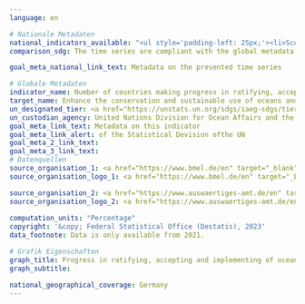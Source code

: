 ```yaml
---
language: en    

# Nationale Metadaten    
national_indicators_available: "<ul style='padding-left: 25px;'><li>Score for the implementation of UNCLOS and ist two implementing agreements</li> <li> Score for the ratification of and accession to UNCLOS and ist two implementing agreements</li></ul>"    
comparison_sdg: The time series are compliant with the global metadata.    

goal_meta_national_link_text: Metadata on the presented time series    

# Globale Metadaten    
indicator_name: Number of countries making progress in ratifying, accepting and implementing through legal, policy and institutional frameworks, ocean-related instruments that implement international law, as reflected in the United Nations Convention on the Law of the Sea, for the conservation and sustainable use of the oceans and their resources    
target_name: Enhance the conservation and sustainable use of oceans and their resources by implementing international law as reflected in the United Nations Convention on the Law of the Sea, which provides the legal framework for the conservation and sustainable use of oceans and their resources, as recalled in paragraph 158 of "The future we want"    
un_designated_tier: <a href="https://unstats.un.org/sdgs/iaeg-sdgs/tier-classification/" title="Click here for more information on the UN tier classification."  target="_blank" onclick="return confirm_alert(this);">Tier II</a>    
un_custodian_agency: United Nations Division for Ocean Affairs and the Law of the Sea (UN-DOALOS) and other UN-Oceans members    
goal_meta_link_text: Metadata on this indicator    
goal_meta_link_alert: of the Statistical Devision ofthe UN    
goal_meta_2_link_text:     
goal_meta_3_link_text:         
# Datenquellen
source_organisation_1: <a href="https://www.bmel.de/en" target="_blank" onclick="return confirm_alert('');"> Federal Ministry of Food and Agriculture </a>
source_organisation_logo_1: <a href="https://www.bmel.de/en" target="_blank" onclick="return confirm_alert('');"><img src="https://g205sdgs.github.io/sdg-indicators/public/OrgImgEn/bmel.png" alt="Logo bmel" style="height:60px; width:148px"/></a>

source_organisation_2: <a href="https://www.auswaertiges-amt.de/en" target="_blank" onclick="return confirm_alert('');"> Federal Foreign Office </a>
source_organisation_logo_2: <a href="https://www.auswaertiges-amt.de/en" target="_blank" onclick="return confirm_alert('');"><img src="https://g205sdgs.github.io/sdg-indicators/public/OrgImgEn/aa.png" alt="Logo aa" style="height:60px; width:148px"/></a>
    
computation_units: "Percentage"    
copyright: '&copy; Federal Statistical Office (Destatis), 2023'    
data_footnote: Data is only available from 2021.    

# Grafik Eigenschaften    
graph_title: Progress in ratifying, accepting and implementing of ocean-related agreements
graph_subtitle:     

national_geographical_coverage: Germany    
---
```


<span></span>